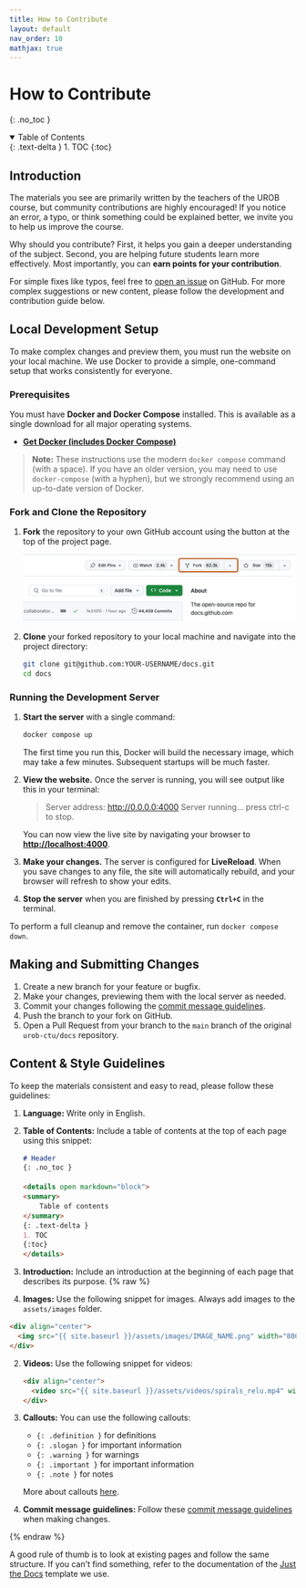 ```yaml
---
title: How to Contribute
layout: default
nav_order: 10
mathjax: true
---
```


# How to Contribute

{: .no_toc }

<details open markdown="block">
  <summary>
    Table of Contents
  </summary>
  {: .text-delta }
1. TOC
{:toc}
</details>

## Introduction

The materials you see are primarily written by the teachers of the UROB course, but community contributions are highly encouraged! If you notice an error, a typo, or think something could be explained better, we invite you to help us improve the course.

Why should you contribute? First, it helps you gain a deeper understanding of the subject. Second, you are helping future students learn more effectively. Most importantly, you can **earn points for your contribution**.

For simple fixes like typos, feel free to [open an issue](https://github.com/urob-ctu/docs/issues) on GitHub. For more complex suggestions or new content, please follow the development and contribution guide below.

## Local Development Setup

To make complex changes and preview them, you must run the website on your local machine. We use Docker to provide a simple, one-command setup that works consistently for everyone.

### Prerequisites

You must have **Docker and Docker Compose** installed. This is available as a single download for all major operating systems.

*   **[Get Docker (includes Docker Compose)](https://docs.docker.com/get-docker/)**

> **Note:** These instructions use the modern `docker compose` command (with a space). If you have an older version, you may need to use `docker-compose` (with a hyphen), but we strongly recommend using an up-to-date version of Docker.

### Fork and Clone the Repository

1.  **Fork** the repository to your own GitHub account using the button at the top of the project page.

    <div align="center">
        <img src="./assets/images/fork-button.webp" width="800">
    </div>

2.  **Clone** your forked repository to your local machine and navigate into the project directory:
    ```bash
    git clone git@github.com:YOUR-USERNAME/docs.git
    cd docs
    ```

### Running the Development Server

1.  **Start the server** with a single command:
    ```bash
    docker compose up
    ```
    The first time you run this, Docker will build the necessary image, which may take a few minutes. Subsequent startups will be much faster.

2.  **View the website.** Once the server is running, you will see output like this in your terminal:
    > Server address: http://0.0.0.0:4000
    > Server running... press ctrl-c to stop.

    You can now view the live site by navigating your browser to **[http://localhost:4000](http://localhost:4000)**.

3.  **Make your changes.** The server is configured for **LiveReload**. When you save changes to any file, the site will automatically rebuild, and your browser will refresh to show your edits.

4.  **Stop the server** when you are finished by pressing **`Ctrl+C`** in the terminal.

To perform a full cleanup and remove the container, run `docker compose down`.

## Making and Submitting Changes

1.  Create a new branch for your feature or bugfix.
2.  Make your changes, previewing them with the local server as needed.
3.  Commit your changes following the [commit message guidelines](#commit-message-guidelines).
4.  Push the branch to your fork on GitHub.
5.  Open a Pull Request from your branch to the `main` branch of the original `urob-ctu/docs` repository.

## Content & Style Guidelines

To keep the materials consistent and easy to read, please follow these guidelines:

1.  **Language:** Write only in English.
2.  **Table of Contents:** Include a table of contents at the top of each page using this snippet:

    ```markdown
    # Header
    {: .no_toc }

    <details open markdown="block">
    <summary>
        Table of contents
    </summary>
    {: .text-delta }
    1. TOC
    {:toc}
    </details>
    ```

3.  **Introduction:** Include an introduction at the beginning of each page that describes its purpose.
{% raw %}
4.  **Images:** Use the following snippet for images. Always add images to the `assets/images` folder.

   ```markdown
   <div align="center">
     <img src="{{ site.baseurl }}/assets/images/IMAGE_NAME.png" width="800">
   </div>
  ```

2. **Videos:** Use the following snippet for videos:

   ```markdown
   <div align="center">
     <video src="{{ site.baseurl }}/assets/videos/spirals_relu.mp4" width="640" autoplay loop controls muted></video>
   </div>
   ```

6. **Callouts:** You can use the following callouts:
   - `{: .definition }` for definitions
   - `{: .slogan }` for important information
   - `{: .warning }` for warnings
   - `{: .important }` for important information
   - `{: .note }` for notes
  
   More about callouts [here](https://just-the-docs.com/docs/ui-components/callouts/).

7. **Commit message guidelines:** Follow these [commit message guidelines](https://gist.github.com/robertpainsi/b632364184e70900af4ab688decf6f53) when making changes.

{% endraw %}

A good rule of thumb is to look at existing pages and follow the same structure. If you can't find something, refer to the documentation of the [Just the Docs](https://just-the-docs.com/) template we use.
